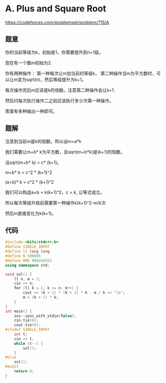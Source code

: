 # A. Plus and Square Root
https://codeforces.com/problemset/problem/715/A

## 题意

你的当前等级为k，初始是1，你需要提升到n+1级。

现在有一个数m初始为2.

你有两种操作：
第一种每次让m加当前的等级k，
第二种操作当m为平方数时，可以让m变为sqrt(n)，然后等级提升为k+1。

每次操作完后m应该是k的倍数。注意第二种操作会让k+1.

然后问每次执行操作二之前应该执行多少次第一种操作。

答案有多种输出一种即可。

## 题解

注意到当前m是k的倍数。所以设m=a*k

我们需要让m+b* k为平方数，且sqrt(m+b*k)是(k+1)的倍数。

设sqrt(m+b* k) = c* (k+1)。

m+b* k = c^2 * (k+1)^2

(a+b)* k = c^2 * (k+1)^2

我们可以构造a+b = k(k+1)^2，c = k, 让等式成立。

所以每次等级升级前需要第一种操作k(k+1)^2-m/k次

然后m直接变化为k(k+1)。


## 代码

``` cpp
#include <bits/stdc++.h>
#define SINGLE_INPUT
#define ll long long
#define N 500005
#define MOD 998244353
using namespace std;

void sol() {
    ll n, m = 2;
    cin >> n;
    for (ll k = 1; k <= n; k++) {
        cout << (k + 1) * (k + 1) * k - m / k << "\n";
        m = (k + 1) * k;
    }
}
int main() {
    ios::sync_with_stdio(false);
    cin.tie(0);
    cout.tie(0);
#ifndef SINGLE_INPUT
    int t;
    cin >> t;
    while (t--) {
        sol();
    }
#else
    sol();
#endif
    return 0;
}
```